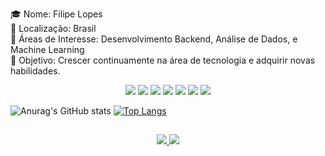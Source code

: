 🎓 Nome: Filipe Lopes  
📍 Localização: Brasil  
💼 Áreas de Interesse: Desenvolvimento Backend, Análise de Dados, e Machine Learning  
🎯 Objetivo: Crescer continuamente na área de tecnologia e adquirir novas habilidades.

<div align="center"> <img src="https://img.shields.io/badge/PHP-777BB4?style=for-the-badge&logo=php&logoColor=white"/> <img src="https://img.shields.io/badge/Laravel-FF2D20?style=for-the-badge&logo=laravel&logoColor=white"/> <img src="https://img.shields.io/badge/Bootstrap-7952B3?style=for-the-badge&logo=bootstrap&logoColor=white"/> <img src="https://img.shields.io/badge/PostgreSQL-336791?style=for-the-badge&logo=postgresql&logoColor=white"/> <img src="https://img.shields.io/badge/Java-007396?style=for-the-badge&logo=java&logoColor=white"/> <img src="https://img.shields.io/badge/Python-3776AB?style=for-the-badge&logo=python&logoColor=white"/> <img src="https://img.shields.io/badge/GitHub-181717?style=for-the-badge&logo=github&logoColor=white"/> </div>

![Anurag's GitHub stats](https://github-readme-stats.vercel.app/api?username=filipejml&show_icons=true&theme=transparent) [![Top Langs](https://github-readme-stats.vercel.app/api/top-langs/?username=filipejml&layout=compact&theme=dark)](https://github.com/filipejml/github-readme-stats)
##

<div>
 <link rel="stylesheet" href="https://cdn.jsdelivr.net/gh/devicons/devicon@v2.15.1/devicon.min.css">
<div> 

<div align="center"> <a href="https://www.linkedin.com/in/seu-perfil/"> <img src="https://img.shields.io/badge/LinkedIn-0A66C2?style=for-the-badge&logo=linkedin&logoColor=white"/> </a> <a href="mailto:seuemail@gmail.com"> <img src="https://img.shields.io/badge/Gmail-D14836?style=for-the-badge&logo=gmail&logoColor=white"/> </a> </div>
